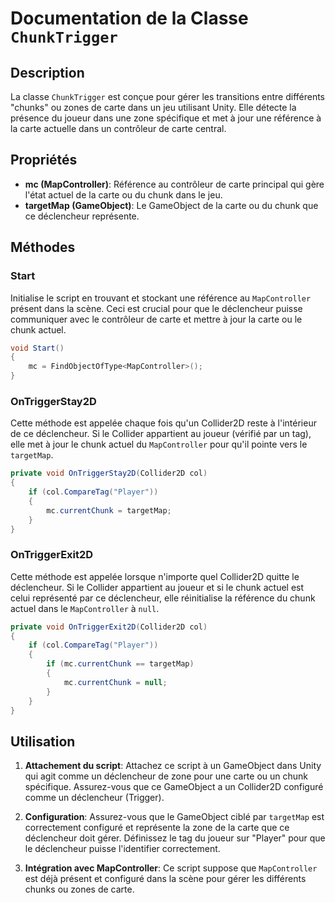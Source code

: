 # Documentation de la Classe `ChunkTrigger`

## Description

La classe `ChunkTrigger` est conçue pour gérer les transitions entre différents "chunks" ou zones de carte dans un jeu utilisant Unity. Elle détecte la présence du joueur dans une zone spécifique et met à jour une référence à la carte actuelle dans un contrôleur de carte central.

## Propriétés

- **mc (MapController)**: Référence au contrôleur de carte principal qui gère l'état actuel de la carte ou du chunk dans le jeu.
- **targetMap (GameObject)**: Le GameObject de la carte ou du chunk que ce déclencheur représente.

## Méthodes

### Start

Initialise le script en trouvant et stockant une référence au `MapController` présent dans la scène. Ceci est crucial pour que le déclencheur puisse communiquer avec le contrôleur de carte et mettre à jour la carte ou le chunk actuel.

```csharp
void Start()
{
    mc = FindObjectOfType<MapController>();
}
```

### OnTriggerStay2D

Cette méthode est appelée chaque fois qu'un Collider2D reste à l'intérieur de ce déclencheur. Si le Collider appartient au joueur (vérifié par un tag), elle met à jour le chunk actuel du `MapController` pour qu'il pointe vers le `targetMap`.

```csharp
private void OnTriggerStay2D(Collider2D col)
{
    if (col.CompareTag("Player"))
    {
        mc.currentChunk = targetMap;
    }
}
```

### OnTriggerExit2D

Cette méthode est appelée lorsque n'importe quel Collider2D quitte le déclencheur. Si le Collider appartient au joueur et si le chunk actuel est celui représenté par ce déclencheur, elle réinitialise la référence du chunk actuel dans le `MapController` à `null`.

```csharp
private void OnTriggerExit2D(Collider2D col)
{
    if (col.CompareTag("Player"))
    {
        if (mc.currentChunk == targetMap)
        {
            mc.currentChunk = null;
        }
    }
}
```

## Utilisation

1. **Attachement du script**: Attachez ce script à un GameObject dans Unity qui agit comme un déclencheur de zone pour une carte ou un chunk spécifique. Assurez-vous que ce GameObject a un Collider2D configuré comme un déclencheur (Trigger).
   
2. **Configuration**: Assurez-vous que le GameObject ciblé par `targetMap` est correctement configuré et représente la zone de la carte que ce déclencheur doit gérer. Définissez le tag du joueur sur "Player" pour que le déclencheur puisse l'identifier correctement.

3. **Intégration avec MapController**: Ce script suppose que `MapController` est déjà présent et configuré dans la scène pour gérer les différents chunks ou zones de carte.

